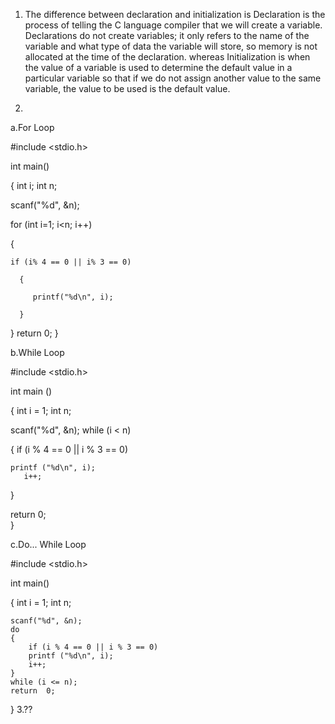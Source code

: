 1. The difference between declaration and initialization is
Declaration is the process of telling the C language compiler that we will create a variable. Declarations do not create variables; it only refers to the name of the variable and what type of data the variable will store, so memory is not allocated at the time of the declaration. whereas Initialization is when the value of a variable is used to determine the default value in a particular variable so that if we do not assign another value to the same variable, the value to be used is the default value.

2.
a.For Loop

#include <stdio.h>

int main()

{
  int i;
  int n;
  
  scanf("%d", &n);
  
  for (int i=1; i<n; i++)
  
  {
  	
    if (i% 4 == 0 || i% 3 == 0)
      
	  {
         
		 printf("%d\n", i);
      
	  }
  }
  return 0;
}

b.While Loop

#include <stdio.h>

int main ()

{
   int i = 1;
   int n;
   
   scanf("%d", &n);
   while (i < n)
   
   {
       if (i % 4 == 0 || i % 3 == 0)
       
   	printf ("%d\n", i);
       i++;
   }

   return 0;   
}

c.Do... While Loop

#include <stdio.h>

int main()

{
    int i = 1;
    int n;

    scanf("%d", &n);
    do
    {
        if (i % 4 == 0 || i % 3 == 0)
        printf ("%d\n", i);
        i++;
    }
    while (i <= n);
    return  0;
    
}
3.??
